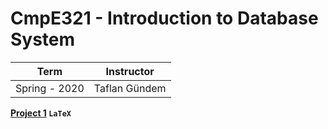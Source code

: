 # CmpE321 - Introduction to Database System

Term | Instructor
-----| ----------
Spring - 2020 | Taflan Gündem



**[Project 1](https://github.com/bekir96/BOUN_PROJECTS/tree/master/CMPE321/Project1) `LaTeX`**


